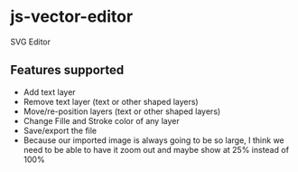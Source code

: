 js-vector-editor
================
SVG Editor

## Features supported

- Add text layer
- Remove text layer (text or other shaped layers)
- Move/re-position layers (text or other shaped layers)
- Change Fille and Stroke color of any layer
- Save/export the file
- Because our imported image is always going to be so large, I think we need to be able to have it zoom out and maybe 
show at 25% instead of 100%

